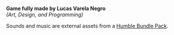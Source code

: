 **Game fully made by Lucas Varela Negro**  
*(Art, Design, and Programming)*  

Sounds and music are external assets from a [Humble Bundle Pack](https://www.humblebundle.com/).

